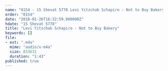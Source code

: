 ```yaml
---
name: "0154 - 15 Shevat 5778 Levi Yitzchak Schapiro - Not to Buy Bakery"
order: "0154"
date: "2018-01-26T16:32:59.000000Z"
hdate: "15 Shevat 5778"
title: "Levi Yitzchak Schapiro - Not to Buy Bakery"
keywords: []
file:
- ext: ".m4a"
  mime: "audio/x-m4a"
  size: 833631
  duration: "1:43"
published: true
---
```


